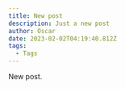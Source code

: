 ```yaml
---
title: New post
description: Just a new post
author: Oscar
date: 2023-02-02T04:19:40.812Z
tags:
  - Tags
---
```

New post.